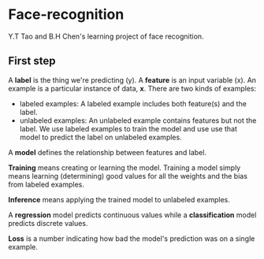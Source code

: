 # Face-recognition
Y.T Tao and B.H Chen's learning project of face recognition.

## First step

A **label** is the thing we're predicting (y). A **feature** is an input variable (x). An example is a particular instance of data, **x**. There are two kinds of examples: 
- labeled examples: A labeled example includes both feature(s) and the label.
- unlabeled examples: An unlabeled example contains features but not the label.
We use labeled examples to train the model and use use that model to predict the label on unlabeled examples.

A **model** defines the relationship between features and label. 

**Training** means creating or learning the model. Training a model simply means learning (determining) good values for all the weights and the bias from labeled examples.

**Inference** means applying the trained model to unlabeled examples.

A **regression** model predicts continuous values while a **classification** model predicts discrete values.

**Loss** is a number indicating how bad the model's prediction was on a single example.
